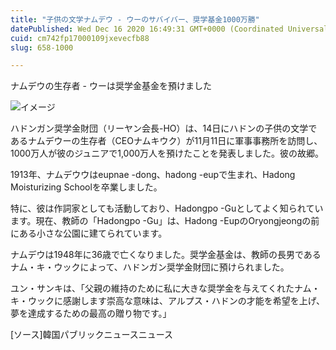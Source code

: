 ```yaml
---
title: "子供の文学ナムデウ - ウーのサバイバー、奨学基金1000万勝"
datePublished: Wed Dec 16 2020 16:49:31 GMT+0000 (Coordinated Universal Time)
cuid: cm742fp17000109jxevecfb88
slug: 658-1000

---
```



ナムデウの生存者 - ウーは奨学金基金を預けました

![イメージ](https://cdn.hashnode.com/res/hashnode/image/upload/v1739495040665/eaa1eb77-1b2d-421a-8cd5-09bc5ee07686.jpeg)

ハドンガン奨学金財団（リーヤン会長-HO）は、14日にハドンの子供の文学であるナムデウーの生存者（CEOナムキウク）が11月11日に軍事事務所を訪問し、1000万人が彼のジュニアで1,000万人を預けたことを発表しました。彼の故郷。

1913年、ナムデウウはeupnae -dong、hadong -eupで生まれ、Hadong Moisturizing Schoolを卒業しました。

特に、彼は作詞家としても活動しており、Hadongpo -Guとしてよく知られています。現在、教師の「Hadongpo -Gu」は、Hadong -EupのOryongjeongの前にある小さな公園に建てられています。

ナムデウは1948年に36歳で亡くなりました。奨学金基金は、教師の長男であるナム・キ・ウックによって、ハドンガン奨学金財団に預けられました。

ユン・サンキは、「父親の維持のために私に大きな奨学金を与えてくれたナム・キ・ウックに感謝します崇高な意味は、アルプス・ハドンの才能を希望を上げ、夢を達成するための最高の贈り物です。」

[ソース]韓国パブリックニュースニュース